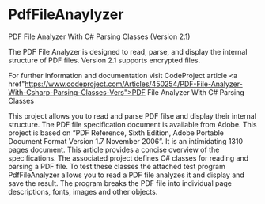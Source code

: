 # PdfFileAnaylyzer
PDF File Analyzer With C# Parsing Classes (Version 2.1)

The PDF File Analyzer is designed to read, parse, and display the internal structure of PDF files. Version 2.1 supports encrypted files.

For further information and documentation visit CodeProject article <a href"https://www.codeproject.com/Articles/450254/PDF-File-Analyzer-With-Csharp-Parsing-Classes-Vers">PDF File Analyzer With C# Parsing Classes</a>

This project allows you to read and parse PDF filse and display their internal structure. The PDF file specification document is available from Adobe. This project is based on “PDF Reference, Sixth Edition, Adobe Portable Document Format Version 1.7 November 2006”. It is an intimidating 1310 pages document. This article provides a concise overview of the specifications. The associated project defines C# classes for reading and parsing a PDF file. To test these classes the attached test program PdfFileAnalyzer allows you to read a PDF file analyzes it and display and save the result. The program breaks the PDF file into individual page descriptions, fonts, images and other objects.
